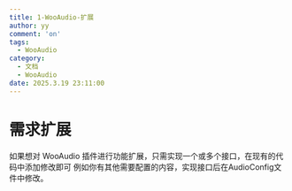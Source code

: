 ```yaml
---
title: 1-WooAudio-扩展
author: yy
comment: 'on'
tags:
  - WooAudio
category:
  - 文档
  - WooAudio
date: 2025.3.19 23:11:00
---
```



# 需求扩展
如果想对 WooAudio 插件进行功能扩展，只需实现一个或多个接口，在现有的代码中添加修改即可
例如你有其他需要配置的内容，实现接口后在AudioConfig文件中修改。